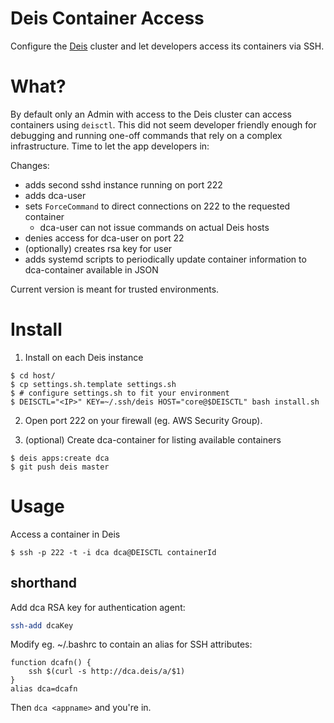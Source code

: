 
# Deis Container Access

Configure the [Deis](http://deis.io/) cluster and let developers access its containers via SSH.

# What?

By default only an Admin with access to the Deis cluster can access containers using `deisctl`.
This did not seem developer friendly enough for debugging and running one-off commands that rely on a complex
infrastructure. Time to let the app developers in:

Changes:
- adds second sshd instance running on port 222
- adds dca-user
- sets `ForceCommand` to direct connections on 222 to the requested container
  - dca-user can not issue commands on actual Deis hosts
- denies access for dca-user on port 22
- (optionally) creates rsa key for user
- adds systemd scripts to periodically update container information to dca-container available in JSON

Current version is meant for trusted environments.

# Install

1. Install on each Deis instance

```
$ cd host/
$ cp settings.sh.template settings.sh
$ # configure settings.sh to fit your environment
$ DEISCTL="<IP>" KEY=~/.ssh/deis HOST="core@$DEISCTL" bash install.sh
```

2. Open port 222 on your firewall (eg. AWS Security Group).

3. (optional) Create dca-container for listing available containers
```
$ deis apps:create dca
$ git push deis master
```

# Usage

Access a container in Deis

```
$ ssh -p 222 -t -i dca dca@DEISCTL containerId
```

## shorthand

Add dca RSA key for authentication agent:
```bash
ssh-add dcaKey
```

Modify eg. ~/.bashrc to contain an alias for SSH attributes:
```
function dcafn() {
    ssh $(curl -s http://dca.deis/a/$1)
}
alias dca=dcafn
```

Then `dca <appname>` and you're in.
